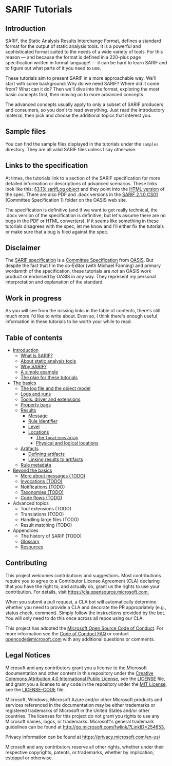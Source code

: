 # SARIF Tutorials

## Introduction

SARIF, the Static Analysis Results Interchange Format, defines a standard format for the output of static analysis tools.
It is a powerful and sophisticated format suited to the needs of a wide variety of tools.
For this reason &mdash; and because the format is defined in a 220-plus page specification written in formal language!
&mdash; it can be hard to learn SARIF and to figure out what parts of it you need to use.

These tutorials aim to present SARIF in a more approachable way.
We'll start with some background:
Why do we need SARIF? Where did it come from? What can it do?
Then we'll dive into the format, exploring the most basic concepts first, then moving on to more advanced concepts.

The advanced concepts usually apply to only a subset of SARIF producers and consumers,
so you don't to read everything.
Just read the introductory material, then pick and choose the additional topics that interest you.

## Sample files

You can find the sample files displayed in the tutorials under the `samples` directory.
They are all valid SARIF files unless I say otherwise.

## Links to the specification

At times, the tutorials link to a section of the SARIF specification for more detailed information
or descriptions of advanced scenarios.
These links look like this: [§3.13: sarifLog object](https://docs.oasis-open.org/sarif/sarif/v2.1.0/cs01/sarif-v2.1.0-cs01.html#_Toc16012434)
and they point into the
[HTML version](https://docs.oasis-open.org/sarif/sarif/v2.1.0/cs01/sarif-v2.1.0-cs01.html) of the spec.
There are also PDF and .docx versions in the [SARIF 2.1.0 CS01](https://docs.oasis-open.org/sarif/sarif/v2.1.0/cs01/)
(Committee Specification 1) folder on the OASIS web site.

The specification is definitive (and if we want to get really technical, the .docx version of the specification is
definitive, but let's assume there are no bugs in the PDF or HTML converters).
If it seems like something in these tutorials disagrees with the spec,
let me know and I'll either fix the tutorials or make sure that a bug is filed against the spec.

## Disclaimer

The [SARIF specification](https://docs.oasis-open.org/sarif/sarif/v2.1.0/cs01/)
is a [Committee Specification](https://www.oasis-open.org/news/announcements/static-analysis-results-interchange-format-sarif-v2-1-0-from-the-sarif-tc-is-an-a)
from [OASIS](https://www.oasis-open.org/).
But despite the fact that I'm the co-Editor (with Michael Fanning) and primary wordsmith of the specification,
these tutorials are _not_ an OASIS work product or endorsed by OASIS in any way.
They represent my personal interpretation and explanation of the standard.

## Work in progress

As you will see from the missing links in the table of contents, there's still much more I'd like to write about.
Even so, I think there's enough useful information in these tutorials to be worth your while to read.

## <a id="contents"></a>Table of contents

- [Introduction](docs/1-Introduction.md)
  - [What is SARIF?](docs/1-Introduction.md#what-is-sarif)
  - [About static analysis tools](docs/1-Introduction.md#tools)
  - [Why SARIF?](docs/1-Introduction.md#why-sarif)
  - [A simple example](docs/1-Introduction.md#simple-example)
  - [The plan for these tutorials](docs/1-Introduction.md#plan)
- [The basics](docs/2-Basics.md)
  - [The log file and the object model](docs/2-Basics.md#log-file-and-om)
  - [Logs and runs](docs/2-Basics.md#logs-runs)
  - [Tools: driver and extensions](docs/2-Basics.md#tools)
  - [Property bags](docs/2-Basics.md#property-bags)
  - [Results](docs/2-Basics.md#results)
    - [Message](docs/2-Basics.md#message)
    - [Rule identifier](docs/2-Basics.md#rule-id)
    - [Level](docs/2-Basics.md#level)
    - [Locations](docs/2-Basics.md#locations)
      - [The `locations` array](docs/2-Basics.md#loc-array)
      - [Physical and logical locations](docs/2-Basics.md#phys-log-loc)
  - [Artifacts](docs/2-Basics.md#artifacts)
    - [Defining artifacts](docs/2-Basics.md#defining-artifacts)
    - [Linking results to artifacts](docs/2-Basics.md#linking-artifacts)
  - [Rule metadata](docs/2-Basics.md#rule-metadata)
- [Beyond the basics](docs/3-Beyond-basics.md)
  - [More about messages (TODO)](docs/3-Beyond-basics.md#more-about-messages)
  - [Invocations (TODO)](docs/3-Beyond-basics.md#invocations)
  - [Notifications (TODO)](docs/3-Beyond-basics.md#notifications)
  - [Taxonomies (TODO)](docs/3-Beyond-basics.md#taxonomies)
  - [Code flows (TODO)](docs/3-Beyond-basics.md#code-flows)
- Advanced topics
  - Tool extensions (TODO)
  - Translations (TODO)
  - Handling large files (TODO)
  - Result matching (TODO)
- Appendices
  - The history of SARIF (TODO)
  - [Glossary](docs/5.2-Glossary.md)
  - [Resources](docs/5.3-Resources.md)

## Contributing

This project welcomes contributions and suggestions.  Most contributions require you to agree to a
Contributor License Agreement (CLA) declaring that you have the right to, and actually do, grant us
the rights to use your contribution. For details, visit <https://cla.opensource.microsoft.com.>

When you submit a pull request, a CLA bot will automatically determine whether you need to provide
a CLA and decorate the PR appropriately (e.g., status check, comment). Simply follow the instructions
provided by the bot. You will only need to do this once across all repos using our CLA.

This project has adopted the [Microsoft Open Source Code of Conduct](https://opensource.microsoft.com/codeofconduct/).
For more information see the [Code of Conduct FAQ](https://opensource.microsoft.com/codeofconduct/faq/) or
contact [opencode@microsoft.com](mailto:opencode@microsoft.com) with any additional questions or comments.

## Legal Notices

Microsoft and any contributors grant you a license to the Microsoft documentation and other content
in this repository under the [Creative Commons Attribution 4.0 International Public License](https://creativecommons.org/licenses/by/4.0/legalcode),
see the [LICENSE](LICENSE) file, and grant you a license to any code in the repository under the
[MIT License](https://opensource.org/licenses/MIT), see the
[LICENSE-CODE](LICENSE-CODE) file.

Microsoft, Windows, Microsoft Azure and/or other Microsoft products and services referenced in the documentation
may be either trademarks or registered trademarks of Microsoft in the United States and/or other countries.
The licenses for this project do not grant you rights to use any Microsoft names, logos, or trademarks.
Microsoft's general trademark guidelines can be found at <http://go.microsoft.com/fwlink/?LinkID=254653.>

Privacy information can be found at <https://privacy.microsoft.com/en-us/>

Microsoft and any contributors reserve all other rights, whether under their respective copyrights, patents,
or trademarks, whether by implication, estoppel or otherwise.
